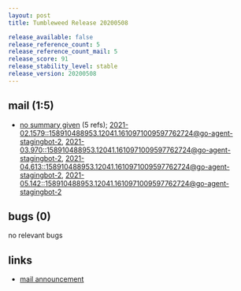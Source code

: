 ```yaml
---
layout: post
title: Tumbleweed Release 20200508

release_available: false
release_reference_count: 5
release_reference_count_mail: 5
release_score: 91
release_stability_level: stable
release_version: 20200508
---
```


## mail (1:5)

- [no summary given](https://lists.opensuse.org/archives/list/factory@lists.opensuse.org/thread/GJCOZIMLSL26P257IIRAMVM626HBAF62) (5 refs); [2021-02.1579::<158910488953.12041.1610971009597762724@go-agent-stagingbot-2>](https://lists.opensuse.org/archives/list/factory@lists.opensuse.org/thread/GJCOZIMLSL26P257IIRAMVM626HBAF62), [2021-03.970::<158910488953.12041.1610971009597762724@go-agent-stagingbot-2>](https://lists.opensuse.org/archives/list/factory@lists.opensuse.org/thread/GJCOZIMLSL26P257IIRAMVM626HBAF62), [2021-04.613::<158910488953.12041.1610971009597762724@go-agent-stagingbot-2>](https://lists.opensuse.org/archives/list/factory@lists.opensuse.org/thread/GJCOZIMLSL26P257IIRAMVM626HBAF62), [2021-05.142::<158910488953.12041.1610971009597762724@go-agent-stagingbot-2>](https://lists.opensuse.org/archives/list/factory@lists.opensuse.org/thread/GJCOZIMLSL26P257IIRAMVM626HBAF62)

## bugs (0)

<!--more-->

no relevant bugs



## links

- [mail announcement](https://lists.opensuse.org/archives/list/factory@lists.opensuse.org/thread/GJCOZIMLSL26P257IIRAMVM626HBAF62)
